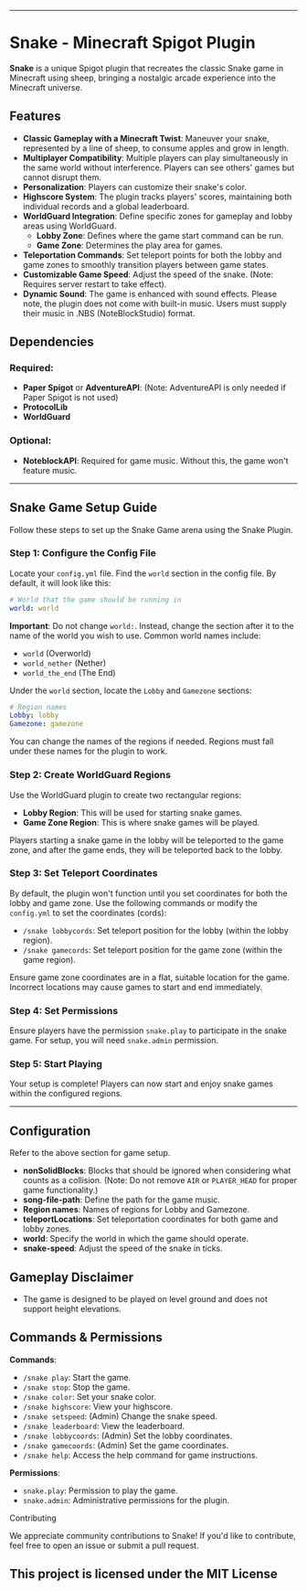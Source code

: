 
---

# Snake - Minecraft Spigot Plugin

**Snake** is a unique Spigot plugin that recreates the classic Snake game in Minecraft using sheep, bringing a nostalgic arcade experience into the Minecraft universe.

## Features
- **Classic Gameplay with a Minecraft Twist**: Maneuver your snake, represented by a line of sheep, to consume apples and grow in length.
- **Multiplayer Compatibility**: Multiple players can play simultaneously in the same world without interference. Players can see others' games but cannot disrupt them.
- **Personalization**: Players can customize their snake's color.
- **Highscore System**: The plugin tracks players' scores, maintaining both individual records and a global leaderboard.
- **WorldGuard Integration**: Define specific zones for gameplay and lobby areas using WorldGuard.
  - **Lobby Zone**: Defines where the game start command can be run.
  - **Game Zone**: Determines the play area for games.
- **Teleportation Commands**: Set teleport points for both the lobby and game zones to smoothly transition players between game states.
- **Customizable Game Speed**: Adjust the speed of the snake. (Note: Requires server restart to take effect).
- **Dynamic Sound**: The game is enhanced with sound effects. Please note, the plugin does not come with built-in music. Users must supply their music in .NBS (NoteBlockStudio) format.
  
## Dependencies
### Required:
- **Paper Spigot** or **AdventureAPI**: (Note: AdventureAPI is only needed if Paper Spigot is not used)
- **ProtocolLib**
- **WorldGuard**

### Optional:
- **NoteblockAPI**: Required for game music. Without this, the game won't feature music.

---

## Snake Game Setup Guide

Follow these steps to set up the Snake Game arena using the Snake Plugin.

### Step 1: Configure the Config File

Locate your `config.yml` file.
Find the `world` section in the config file. By default, it will look like this:

   ```yaml
   # World that the game should be running in
   world: world
   ```

**Important**: Do not change `world:`. Instead, change the section after it to the name of the world you wish to use. Common world names include:
   - `world` (Overworld)
   - `world_nether` (Nether)
   - `world_the_end` (The End)

Under the `world` section, locate the `Lobby` and `Gamezone` sections:

   ```yaml
   # Region names
   Lobby: lobby
   Gamezone: gamezone
   ```

You can change the names of the regions if needed. Regions must fall under these names for the plugin to work.

### Step 2: Create WorldGuard Regions

Use the WorldGuard plugin to create two rectangular regions:
   - **Lobby Region**: This will be used for starting snake games.
   - **Game Zone Region**: This is where snake games will be played.

Players starting a snake game in the lobby will be teleported to the game zone, and after the game ends, they will be teleported back to the lobby.

### Step 3: Set Teleport Coordinates

By default, the plugin won't function until you set coordinates for both the lobby and game zone.
Use the following commands or modify the `config.yml` to set the coordinates (cords):

   - `/snake lobbycords`: Set teleport position for the lobby (within the lobby region).
   - `/snake gamecords`: Set teleport position for the game zone (within the game region).

Ensure game zone coordinates are in a flat, suitable location for the game. Incorrect locations may cause games to start and end immediately.

### Step 4: Set Permissions

Ensure players have the permission `snake.play` to participate in the snake game.
For setup, you will need `snake.admin` permission.

### Step 5: Start Playing

Your setup is complete! Players can now start and enjoy snake games within the configured regions.

---

## Configuration
Refer to the above section for game setup.

- **nonSolidBlocks**: Blocks that should be ignored when considering what counts as a collision. (Note: Do not remove `AIR` or `PLAYER_HEAD` for proper game functionality.)
- **song-file-path**: Define the path for the game music.
- **Region names**: Names of regions for Lobby and Gamezone.
- **teleportLocations**: Set teleportation coordinates for both game and lobby zones.
- **world**: Specify the world in which the game should operate.
- **snake-speed**: Adjust the speed of the snake in ticks.

## Gameplay Disclaimer
- The game is designed to be played on level ground and does not support height elevations.

## Commands & Permissions
**Commands**:
- `/snake play`: Start the game.
- `/snake stop`: Stop the game.
- `/snake color`: Set your snake color.
- `/snake highscore`: View your highscore.
- `/snake setspeed`: (Admin) Change the snake speed.
- `/snake leaderboard`: View the leaderboard.
- `/snake lobbycoords`: (Admin) Set the lobby coordinates.
- `/snake gamecoords`: (Admin) Set the game coordinates.
- `/snake help`: Access the help command for game instructions.

**Permissions**:
- `snake.play`: Permission to play the game. 
- `snake.admin`: Administrative permissions for the plugin. 

Contributing

We appreciate community contributions to Snake! If you'd like to contribute, feel free to open an issue or submit a pull request.

This project is licensed under the MIT License
---
